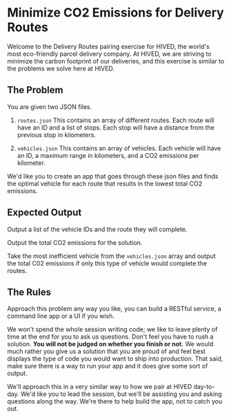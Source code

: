 # Minimize CO2 Emissions for Delivery Routes

Welcome to the Delivery Routes pairing exercise for HIVED, the world's most eco-friendly parcel delivery company. At HIVED, we are striving to minimize the carbon footprint of our deliveries, and this exercise is similar to the problems we solve here at HIVED.

## The Problem

You are given two JSON files.

1. `routes.json` This contains an array of different routes. Each route will have an ID and a list of stops. Each stop will have a distance from the previous stop in kilometers.

2. `vehicles.json` This contains an array of vehicles. Each vehicle will have an ID, a maximum range in kilometers, and a CO2 emissions per kilometer.

We'd like you to create an app that goes through these json files and finds the optimal vehicle for each route that results in the lowest total CO2 emissions.

## Expected Output

Output a list of the vehicle IDs and the route they will complete.

Output the total CO2 emissions for the solution.

Take the most inefficient vehicle from the `vehicles.json` array and output the total C02 emissions if only this type of vehicle would complete the routes.

## The Rules

Approach this problem any way you like, you can build a RESTful service, a command line app or a UI if you wish.

We won't spend the whole session writing code; we like to leave plenty of time at the end for you to ask us questions. Don't feel you have to rush a solution. **You will not be judged on whether you finish or not.** We would much rather you give us a solution that you are proud of and feel best displays the type of code you would want to ship into production. That said, make sure there is a way to run your app and it does give some sort of output.

We'll approach this in a very similar way to how we pair at HIVED day-to-day. We'd like you to lead the session, but we'll be assisting you and asking questions along the way. We're there to help build the app, not to catch you out.
